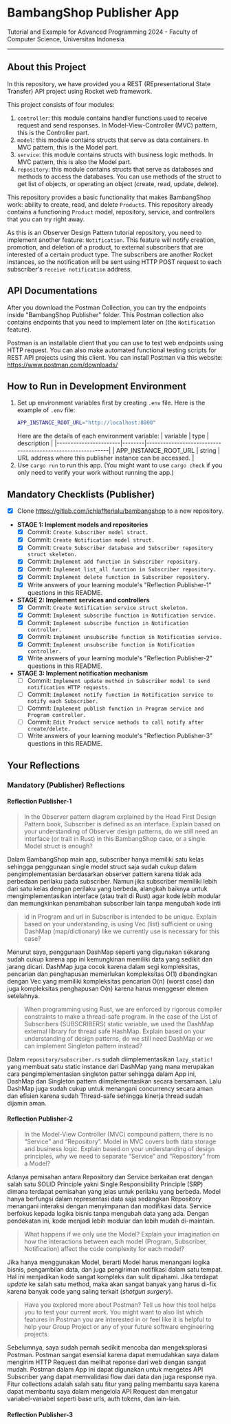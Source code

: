 # BambangShop Publisher App
Tutorial and Example for Advanced Programming 2024 - Faculty of Computer Science, Universitas Indonesia

---

## About this Project
In this repository, we have provided you a REST (REpresentational State Transfer) API project using Rocket web framework.

This project consists of four modules:
1.  `controller`: this module contains handler functions used to receive request and send responses.
    In Model-View-Controller (MVC) pattern, this is the Controller part.
2.  `model`: this module contains structs that serve as data containers.
    In MVC pattern, this is the Model part.
3.  `service`: this module contains structs with business logic methods.
    In MVC pattern, this is also the Model part.
4.  `repository`: this module contains structs that serve as databases and methods to access the databases.
    You can use methods of the struct to get list of objects, or operating an object (create, read, update, delete).

This repository provides a basic functionality that makes BambangShop work: ability to create, read, and delete `Product`s.
This repository already contains a functioning `Product` model, repository, service, and controllers that you can try right away.

As this is an Observer Design Pattern tutorial repository, you need to implement another feature: `Notification`.
This feature will notify creation, promotion, and deletion of a product, to external subscribers that are interested of a certain product type.
The subscribers are another Rocket instances, so the notification will be sent using HTTP POST request to each subscriber's `receive notification` address.

## API Documentations
After you download the Postman Collection, you can try the endpoints inside "BambangShop Publisher" folder.
This Postman collection also contains endpoints that you need to implement later on (the `Notification` feature).

Postman is an installable client that you can use to test web endpoints using HTTP request.
You can also make automated functional testing scripts for REST API projects using this client.
You can install Postman via this website: https://www.postman.com/downloads/

## How to Run in Development Environment
1.  Set up environment variables first by creating `.env` file.
    Here is the example of `.env` file:
    ```bash
    APP_INSTANCE_ROOT_URL="http://localhost:8000"
    ```
    Here are the details of each environment variable:
    | variable              | type   | description                                                |
    |-----------------------|--------|------------------------------------------------------------|
    | APP_INSTANCE_ROOT_URL | string | URL address where this publisher instance can be accessed. |
2.  Use `cargo run` to run this app.
    (You might want to use `cargo check` if you only need to verify your work without running the app.)

## Mandatory Checklists (Publisher)
-   [x] Clone https://gitlab.com/ichlaffterlalu/bambangshop to a new repository.
-   **STAGE 1: Implement models and repositories**
    -   [x] Commit: `Create Subscriber model struct.`
    -   [x] Commit: `Create Notification model struct.`
    -   [x] Commit: `Create Subscriber database and Subscriber repository struct skeleton.`
    -   [x] Commit: `Implement add function in Subscriber repository.`
    -   [x] Commit: `Implement list_all function in Subscriber repository.`
    -   [x] Commit: `Implement delete function in Subscriber repository.`
    -   [x] Write answers of your learning module's "Reflection Publisher-1" questions in this README.
-   **STAGE 2: Implement services and controllers**
    -   [x] Commit: `Create Notification service struct skeleton.`
    -   [x] Commit: `Implement subscribe function in Notification service.`
    -   [x] Commit: `Implement subscribe function in Notification controller.`
    -   [x] Commit: `Implement unsubscribe function in Notification service.`
    -   [x] Commit: `Implement unsubscribe function in Notification controller.`
    -   [x] Write answers of your learning module's "Reflection Publisher-2" questions in this README.
-   **STAGE 3: Implement notification mechanism**
    -   [ ] Commit: `Implement update method in Subscriber model to send notification HTTP requests.`
    -   [ ] Commit: `Implement notify function in Notification service to notify each Subscriber.`
    -   [ ] Commit: `Implement publish function in Program service and Program controller.`
    -   [ ] Commit: `Edit Product service methods to call notify after create/delete.`
    -   [ ] Write answers of your learning module's "Reflection Publisher-3" questions in this README.

## Your Reflections
### Mandatory (Publisher) Reflections

#### Reflection Publisher-1
>In the Observer pattern diagram explained by the Head First Design Pattern book, Subscriber is defined as an interface. Explain based on your understanding of Observer design patterns, do we still need an interface (or trait in Rust) in this BambangShop case, or a single Model struct is enough?

Dalam BambangShop main app, subscriber hanya memiliki satu kelas sehingga penggunaan single model struct saja sudah cukup dalam pengimplementasian berdasarkan observer pattern karena tidak ada perbedaan perilaku pada subscriber. Namun jika subscriber memiliki lebih dari satu kelas dengan perilaku yang berbeda, alangkah baiknya untuk mengimplementasikan interface (atau trait di Rust) agar kode lebih modular dan memungkinkan penambahan subscriber lain tanpa mengubah kode inti

>id in Program and url in Subscriber is intended to be unique. Explain based on your understanding, is using Vec (list) sufficient or using DashMap (map/dictionary) like we currently use is necessary for this case?

Menurut saya, penggunaan DashMap seperti yang digunakan sekarang sudah cukup karena app ini kemungkinan memiliki data yang sedikit dan jarang dicari. DashMap juga cocok karena dalam segi kompleksitas, pencarian dan penghapusan memerlukan kompleksitas O(1) dibandingkan dengan Vec yang memiliki kompleksitas pencarian O(n) (worst case) dan juga kompleksitas penghapusan O(n) karena harus menggeser elemen setelahnya.

>When programming using Rust, we are enforced by rigorous compiler constraints to make a thread-safe program. In the case of the List of Subscribers (SUBSCRIBERS) static variable, we used the DashMap external library for thread safe HashMap. Explain based on your understanding of design patterns, do we still need DashMap or we can implement Singleton pattern instead?

Dalam `repository/subscriber.rs` sudah diimplementasikan `lazy_static!` yang membuat satu static instance dari DashMap yang mana merupakan cara pengimplementasian singleton patter sehingga dalam App ini, DashMap dan Singleton pattern diimplementasikan secara bersamaan. Lalu DashMap juga sudah cukup untuk menangani concurrency secara aman dan efisien karena sudah Thread-safe sehingga kinerja thread sudah dijamin aman.

#### Reflection Publisher-2
>In the Model-View Controller (MVC) compound pattern, there is no “Service” and “Repository”. Model in MVC covers both data storage and business logic. Explain based on your understanding of design principles, why we need to separate “Service” and “Repository” from a Model?

Adanya pemisahan antara Repository dan Service berkaitan erat dengan salah satu SOLID Principle yakni Single Responsibility Principle (SRP) dimana terdapat pemisahan yang jelas untuk perilaku yang berbeda. Model hanya berfungsi dalam representasi data saja sedangkan Repository menangani interaksi dengan menyimpanan dan modifikasi data. Service berfokus kepada logika bisnis tanpa mengubah data yang ada. Dengan pendekatan ini, kode menjadi lebih modular dan lebih mudah di-maintain.

>What happens if we only use the Model? Explain your imagination on how the interactions between each model (Program, Subscriber, Notification) affect the code complexity for each model?

Jika hanya menggunakan Model, berarti Model harus menangani logika bisnis, pengambilan data, dan juga pengiriman notifikasi dalam satu tempat. Hal ini menjadikan kode sangat kompleks dan sulit dipahami. Jika terdapat _update_ ke salah satu method, maka akan sangat banyak yang harus di-fix karena banyak code yang saling terkait (_shotgun surgery_). 

>Have you explored more about Postman? Tell us how this tool helps you to test your current work. You might want to also list which features in Postman you are interested in or feel like it is helpful to help your Group Project or any of your future software engineering projects.

Sebelumnya, saya sudah pernah sedikit mencoba dan mengeksplorasi Postman. Postman sangat esensial karena dapat memudahkan saya dalam mengirim HTTP Request dan melihat reponse dari web dengan sangat mudah. Postman dalam App ini dapat digunakan untuk mengetes API Subscriber yang dapat memvalidasi flow dari data dan juga response nya. Fitur collections adalah salah satu fitur yang paling membantu saya karena dapat membantu saya dalam mengelola API Request dan mengatur variabel-variabel seperti base urls, auth tokens, dan lain-lain.

#### Reflection Publisher-3
